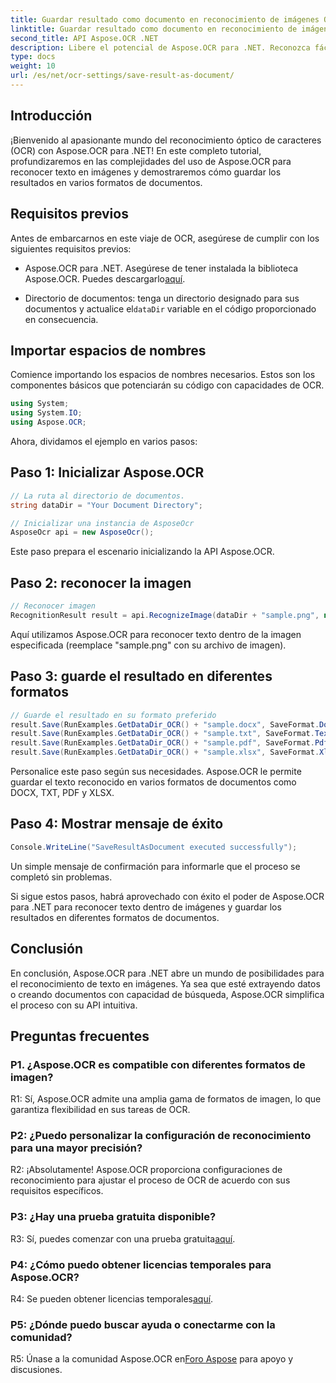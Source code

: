 ```yaml
---
title: Guardar resultado como documento en reconocimiento de imágenes OCR
linktitle: Guardar resultado como documento en reconocimiento de imágenes OCR
second_title: API Aspose.OCR .NET
description: Libere el potencial de Aspose.OCR para .NET. Reconozca fácilmente texto en imágenes y guarde los resultados en varios formatos de documentos.
type: docs
weight: 10
url: /es/net/ocr-settings/save-result-as-document/
---
```

## Introducción

¡Bienvenido al apasionante mundo del reconocimiento óptico de caracteres (OCR) con Aspose.OCR para .NET! En este completo tutorial, profundizaremos en las complejidades del uso de Aspose.OCR para reconocer texto en imágenes y demostraremos cómo guardar los resultados en varios formatos de documentos.

## Requisitos previos

Antes de embarcarnos en este viaje de OCR, asegúrese de cumplir con los siguientes requisitos previos:

-  Aspose.OCR para .NET. Asegúrese de tener instalada la biblioteca Aspose.OCR. Puedes descargarlo[aquí](https://releases.aspose.com/ocr/net/).

-  Directorio de documentos: tenga un directorio designado para sus documentos y actualice el`dataDir` variable en el código proporcionado en consecuencia.

## Importar espacios de nombres

Comience importando los espacios de nombres necesarios. Estos son los componentes básicos que potenciarán su código con capacidades de OCR.

```csharp
using System;
using System.IO;
using Aspose.OCR;
```

Ahora, dividamos el ejemplo en varios pasos:

## Paso 1: Inicializar Aspose.OCR

```csharp
// La ruta al directorio de documentos.
string dataDir = "Your Document Directory";

// Inicializar una instancia de AsposeOcr
AsposeOcr api = new AsposeOcr();
```

Este paso prepara el escenario inicializando la API Aspose.OCR.

## Paso 2: reconocer la imagen

```csharp
// Reconocer imagen
RecognitionResult result = api.RecognizeImage(dataDir + "sample.png", new RecognitionSettings { });
```

Aquí utilizamos Aspose.OCR para reconocer texto dentro de la imagen especificada (reemplace "sample.png" con su archivo de imagen).

## Paso 3: guarde el resultado en diferentes formatos

```csharp
// Guarde el resultado en su formato preferido
result.Save(RunExamples.GetDataDir_OCR() + "sample.docx", SaveFormat.Docx);
result.Save(RunExamples.GetDataDir_OCR() + "sample.txt", SaveFormat.Text);
result.Save(RunExamples.GetDataDir_OCR() + "sample.pdf", SaveFormat.Pdf);
result.Save(RunExamples.GetDataDir_OCR() + "sample.xlsx", SaveFormat.Xlsx);
```

Personalice este paso según sus necesidades. Aspose.OCR le permite guardar el texto reconocido en varios formatos de documentos como DOCX, TXT, PDF y XLSX.

## Paso 4: Mostrar mensaje de éxito

```csharp
Console.WriteLine("SaveResultAsDocument executed successfully");
```

Un simple mensaje de confirmación para informarle que el proceso se completó sin problemas.

Si sigue estos pasos, habrá aprovechado con éxito el poder de Aspose.OCR para .NET para reconocer texto dentro de imágenes y guardar los resultados en diferentes formatos de documentos.

## Conclusión

En conclusión, Aspose.OCR para .NET abre un mundo de posibilidades para el reconocimiento de texto en imágenes. Ya sea que esté extrayendo datos o creando documentos con capacidad de búsqueda, Aspose.OCR simplifica el proceso con su API intuitiva.

## Preguntas frecuentes

### P1. ¿Aspose.OCR es compatible con diferentes formatos de imagen?

R1: Sí, Aspose.OCR admite una amplia gama de formatos de imagen, lo que garantiza flexibilidad en sus tareas de OCR.

### P2: ¿Puedo personalizar la configuración de reconocimiento para una mayor precisión?

R2: ¡Absolutamente! Aspose.OCR proporciona configuraciones de reconocimiento para ajustar el proceso de OCR de acuerdo con sus requisitos específicos.

### P3: ¿Hay una prueba gratuita disponible?

 R3: Sí, puedes comenzar con una prueba gratuita[aquí](https://releases.aspose.com/).

### P4: ¿Cómo puedo obtener licencias temporales para Aspose.OCR?

 R4: Se pueden obtener licencias temporales[aquí](https://purchase.aspose.com/temporary-license/).

### P5: ¿Dónde puedo buscar ayuda o conectarme con la comunidad?

 R5: Únase a la comunidad Aspose.OCR en[Foro Aspose](https://forum.aspose.com/c/ocr/16) para apoyo y discusiones.